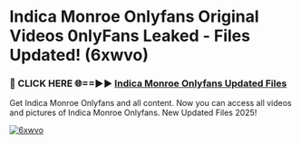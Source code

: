 # Indica Monroe Onlyfans Original Videos 0nlyFans Leaked - Files Updated! (6xwvo)

<h3>🔴 CLICK HERE 🌐==►► <a href="https://tinyurl.com/ehrbuxhb" rel="nofollow">Indica Monroe Onlyfans Updated Files</a></h3>

Get Indica Monroe Onlyfans and all content. Now you can access all videos and pictures of Indica Monroe Onlyfans. New Updated Files 2025!

[![6xwvo](https://i.imgur.com/lVYEuWS.gif)](https://tinyurl.com/ehrbuxhb)
